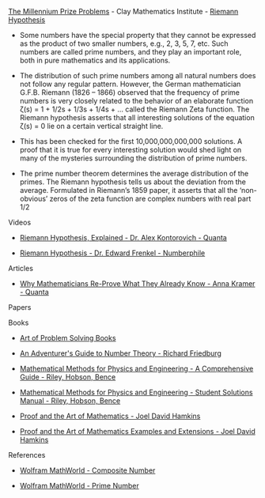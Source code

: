 [The Millennium Prize Problems](https://www.claymath.org/millennium-problems/) - Clay Mathematics Institute -  [Riemann Hypothesis](https://www.claymath.org/millennium/riemann-hypothesis/)

* Some numbers have the special property that they cannot be expressed as the product of two smaller numbers, e.g., 2, 3, 5, 7, etc. Such numbers are called prime numbers, and they play an important role, both in pure mathematics and its applications.
  
* The distribution of such prime numbers among all natural numbers does not follow any regular pattern.  However, the German mathematician G.F.B. Riemann (1826 – 1866) observed that the frequency of prime numbers is very closely related to the behavior of an elaborate function ζ(s) = 1 + 1/2s + 1/3s + 1/4s + …  called the Riemann Zeta function. The Riemann hypothesis asserts that all interesting solutions of the equation ζ(s) = 0 lie on a certain vertical straight line.

* This has been checked for the first 10,000,000,000,000 solutions. A proof that it is true for every interesting solution would shed light on many of the mysteries surrounding the distribution of prime numbers.

* The prime number theorem determines the average distribution of the primes. The Riemann hypothesis tells us about the deviation from the average. Formulated in Riemann’s 1859 paper, it asserts that all the ‘non-obvious’ zeros of the zeta function are complex numbers with real part 1/2

Videos

* [Riemann Hypothesis, Explained - Dr. Alex Kontorovich - Quanta](https://www.quantamagazine.org/videos/the-riemann-hypothesis-explained/)

* [Riemann Hypothesis  - Dr. Edward Frenkel - Numberphile](https://www.youtube.com/watch?v=d6c6uIyieoo)

Articles

* [Why Mathematicians Re-Prove What They Already Know - Anna Kramer - Quanta](https://www.quantamagazine.org/why-mathematicians-re-prove-what-they-already-know-20230426/)

Papers

Books

* [Art of Problem Solving Books](https://artofproblemsolving.com/store/list/all-products)

* [An Adventurer's Guide to Number Theory - Richard Friedburg](https://store.doverpublications.com/0486281337.html)

* [Mathematical Methods for Physics and Engineering - A Comprehensive Guide - Riley, Hobson, Bence](https://www.cambridge.org/us/academic/subjects/physics/mathematical-methods/mathematical-methods-physics-and-engineering-comprehensive-guide-3rd-edition?format=PB&isbn=9780521679718)

* [Mathematical Methods for Physics and Engineering - Student Solutions Manual - Riley, Hobson, Bence](https://www.cambridge.org/highereducation/books/student-solution-manual-for-mathematical-methods-for-physics-and-engineering-third-edition/1D37BB529AEA8F3DA59E31EC7C7039C0?chapterId=CBO9780511816130A009#contents)

* [Proof and the Art of Mathematics -  Joel David Hamkins](https://mitpress.mit.edu/9780262539791/)

* [Proof and the Art of Mathematics Examples and Extensions - Joel David Hamkins](https://mitpress.mit.edu/9780262542203/proof-and-the-art-of-mathematics/)

References

* [Wolfram MathWorld - Composite Number](https://mathworld.wolfram.com/CompositeNumber.html)

* [Wolfram MathWorld - Prime Number](https://mathworld.wolfram.com/PrimeNumber.html)
